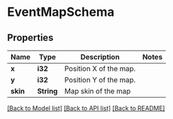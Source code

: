 # EventMapSchema

## Properties

Name | Type | Description | Notes
------------ | ------------- | ------------- | -------------
**x** | **i32** | Position X of the map. | 
**y** | **i32** | Position Y of the map. | 
**skin** | **String** | Map skin of the map | 

[[Back to Model list]](../README.md#documentation-for-models) [[Back to API list]](../README.md#documentation-for-api-endpoints) [[Back to README]](../README.md)


